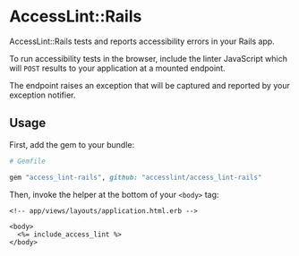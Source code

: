 # AccessLint::Rails

AccessLint::Rails tests and reports accessibility errors in your Rails app.

To run accessibility tests in the browser, include the linter JavaScript which
will `POST` results to your application at a mounted endpoint.

The endpoint raises an exception that will be captured and reported by your
exception notifier.

## Usage

First, add the gem to your bundle:

```ruby
# Gemfile

gem "access_lint-rails", github: "accesslint/access_lint-rails"
```

Then, invoke the helper at the bottom of your `<body>` tag:

```erb
<!-- app/views/layouts/application.html.erb -->

<body>
  <%= include_access_lint %>
</body>
```
